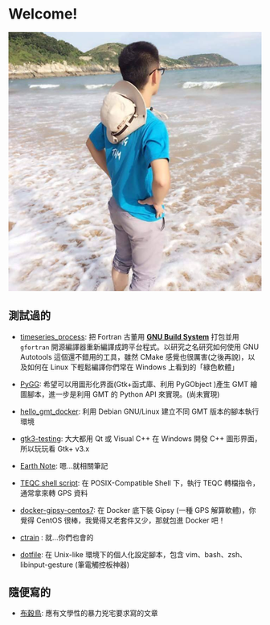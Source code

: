 # Welcome!

<img src="images/photo.jpg" alt="I don't know what it is" height="50%"/>

## 測試過的

* [timeseries_process](https://github.com/sean0921/timeseries_process): 把 Fortran 古董用 [**GNU Build System**](https://en.wikipedia.org/wiki/GNU_Build_System) 打包並用 `gfortran` 開源編譯器重新編譯成跨平台程式。以研究之名研究如何使用 GNU Autotools 這個還不錯用的工具，雖然 CMake 感覺也很厲害(之後再說)，以及如何在 Linux 下輕鬆編譯你們常在 Windows 上看到的「綠色軟體」

* [PyGG](https://github.com/sean0921/PyGG): 希望可以用圖形化界面(Gtk+函式庫、利用 PyGObject )產生 GMT 繪圖腳本，進一步是利用 GMT 的 Python API 來實現。(尚未實現)

* [hello_gmt_docker](https://github.com/sean0921/hello_gmt_docker): 利用 Debian GNU/Linux 建立不同 GMT 版本的腳本執行環境

* [gtk3-testing](https://github.com/sean0921/gtk3-testing): 大大都用 Qt 或 Visual C++ 在 Windows 開發 C++ 圖形界面，所以玩玩看 Gtk+ v3.x

* [Earth Note](https://earthnote.github.io): 嗯...就相關筆記

* [TEQC shell script](https://github.com/sean0921/teqc_sh_script): 在 POSIX-Compatible Shell 下，執行 TEQC 轉檔指令，通常拿來轉 GPS 資料

* [docker-gipsy-centos7](https://github.com/sean0921/docker-gipsy-centos7): 在 Docker 底下裝 Gipsy (一種 GPS 解算軟體)，你覺得 CentOS 很棒，我覺得又老套件又少，那就包進 Docker 吧！

* [ctrain](https://github.com/sean0921/ctrain) : 就...你們也會的

* [dotfile](https://github.com/sean0921/dotfile): 在 Unix-like 環境下的個人化設定腳本，包含 vim、bash、zsh、libinput-gesture (筆電觸控板神器)

## 隨便寫的

* [布穀鳥](articles/cuckoo): 應有文學性的暴力兇宅要求寫的文章
